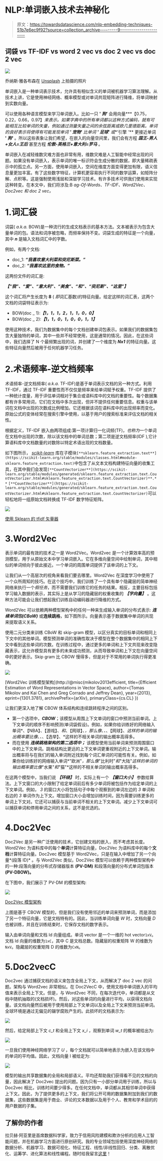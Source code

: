 # NLP:单词嵌入技术去神秘化

> 原文：<https://towardsdatascience.com/nlp-embedding-techniques-51b7e6ec9f92?source=collection_archive---------9----------------------->

## 词袋 vs TF-IDF vs word 2 vec vs doc 2 vec vs doc 2 vec

![](img/9960bb1a0676a3e165ed1516b589403c.png)

乔纳斯·雅各布森在 [Unsplash](https://unsplash.com?utm_source=medium&utm_medium=referral) 上拍摄的照片

单词嵌入是一种单词表示技术，允许具有相似含义的单词被机器学习算法理解。从技术上讲，它是使用神经网络、概率模型或对单词共现矩阵进行降维，将单词映射到实数向量。

可以使用各种语言模型来学习单词嵌入。比如一只 **' *狗'*** 会用向量***【0.75，0.22，0.66，0.97】***来表示。如果字典中的所有单词都以这种方式编码，就有可能相互比较单词的矢量，例如通过测量矢量之间的*余弦距离或*欧几里德距离。单词的良好表示将使得有可能发现单词 **' *宠物'*** 比单词 **' *足球'*** 或**'引擎 *'*** 更接近单词 **' *狗'*** 。所以这些表象让我们希望，在嵌入的向量空间里，我们会有方程 ***国王-男人+女人=王后*** 甚至方程 ***伦敦-英格兰+意大利=罗马*** 。

单词嵌入在减轻维数灾难方面也非常有用，维数灾难是人工智能中经常出现的问题。如果没有单词嵌入，表示单词的唯一标识符会生成分散的数据，即大量稀疏表示中的孤立点。另一方面，使用单词嵌入，空间在维度方面变得更加有限，语义信息量更加丰富。有了这些数字特征，计算机更容易执行不同的数学运算，如矩阵分解、点积等。这是强制使用浅层和深层学习技术。有许多技术可供我们使用来实现这种转变。在本文中，我们将涉及:B *ag-Of-Words、TF-IDF、Word2Vec、Doc2vec 和 doc 2 vec。*

# 1.词汇袋

词袋( *a.k.a.* BOW)是一种流行的生成文档表示的基本方法。文本被表示为包含大量单词的包。语法和词序被忽略，而频率保持不变。词袋生成的特征是一个向量，其中 ***n*** 是输入文档词汇中的字数。

例如，有两个文档:

*   doc_1: ***“我喜欢意大利菜和突尼斯菜。”***
*   doc_2: ***“我喜欢这里的食物。”***

这两份文件的词汇是:

***【“我”、“爱”、“意大利”、“美食”、“和”、“突尼斯”、“这里”】***

这个词汇将产生长度为 **8** ( *即*词汇基数)的特征向量。给定这样的词汇表，这两个文档的词袋特征表示为:

*   BOW(doc _ 1):***【1，1，1，2，1，1，0，0】***
*   BOW(doc _ 2):***【1，1，0，1，0，0，1，1】***

使用这种技术，我们为数据集中的每个文档创建单词包表示。如果我们的数据集包含大量独特的单词，其中一些并不经常使用，这是通常的情况。因此，在这些词中，我们选择了 N 个最频繁出现的词，并创建了一个维度为 ***Nx1*** 的特征向量。这些特征向量然后被用于任何机器学习任务。

# 2.术语频率-逆文档频率

术语频率-逆文档频率( *a.k.a.* TF-IDF)是基于单词表示文档的另一种方式。利用 TF-IDF，通过 TF-IDF 重要性而不仅仅是频率来给单词赋予权重。TF-IDF 提供了一种统计度量，用于评估单词相对于集合或语料库中的文档的重要性。每个数据集都有许多常用词，它们在文档中多次出现，但并不提供任何重要信息。权重与该单词在文档中出现的次数成比例增加。它还根据该词在语料库中的出现频率而变化。原始公式的变体经常在搜索引擎中使用，以基于用户的搜索标准来评估文档的相关性。

根据定义，TF-IDF 嵌入由两项组成:第一项计算归一化词频(TF)，*也称为*一个单词在文档中出现的次数，除以该文档中的单词总数；第二项是逆文档频率(IDF ),它计算语料库中文档数量的对数除以特定术语出现的文档数量。

如下图所示， [*scikit-learn*](https://scikit-learn.org/stable/index.html) 库在子模块`[**sklearn.feature_extraction.text**](https://scikit-learn.org/stable/modules/classes.html#module-sklearn.feature_extraction.text)`中包含了从文本文档构建特征向量的收集工具，在其中我们会发现`[**CountVectorizer**](https://scikit-learn.org/stable/modules/generated/sklearn.feature_extraction.text.CountVectorizer.html#sklearn.feature_extraction.text.CountVectorizer)**.**` `[**CountVectorizer**](https://scikit-learn.org/stable/modules/generated/sklearn.feature_extraction.text.CountVectorizer.html#sklearn.feature_extraction.text.CountVectorizer)`可以轻松地将一组原始文档转换成 TF-IDF 数字特征矩阵。

![](img/12211e4ea80c1b46a51919cb9ddf0835.png)

[使用 Sklearn 的 tfidf 矢量器](https://scikit-learn.org/stable/modules/generated/sklearn.feature_extraction.text.TfidfVectorizer.html#sklearn.feature_extraction.text.TfidfVectorizer)

# 3.Word2Vec

表示单词的最有效的技术之一是 Word2Vec。Word2vec 是一个计算效率高的预测模型，用于从原始文本中学习单词嵌入。它在多维向量空间中绘制单词，其中相似的单词倾向于彼此接近。一个单词的周围单词提供了该单词的上下文。

让我们从一个高层次的视角来看我们要去哪里。Word2Vec 在深度学习中使用了一个众所周知的技巧。在这个技巧中，我们训练了一个具有单个隐藏层的简单神经网络来执行一个*假任务*，而不需要我们训练它的任务的结果。相反，主要目标包括学习输入数据的表示，其实际上是从学习的隐藏层的权重收集的 ***【字向量】*** 。这种方法可能会让我们想起我们训练自动编码器进行降维的方式。

Word2Vec 可以依赖两种模型架构中的任何一种来生成输入单词的分布式表示: ***连续单词包(CBoW)*** 或**连续跳格**，如下图所示。向量表示基于数据集中单词的共现来提取语义关系。

使用二元分类来训练 CBoW 和 skip-gram 模型，以区分真实的目标单词和相同上下文中的其他单词。模型预测单词的准确性取决于模型在整个数据集中的相同上下文中看到这些单词的次数。在训练过程中，通过更多的单词和上下文共现来改变隐藏表示，这允许模型具有更多的未来成功预测，从而导致单词和上下文在向量空间中的更好表示。Skip gram 比 CBOW 慢得多，但是对于不常用的单词执行得更准确。

![](img/2002a317b0004425766e808ad9e6ab70.png)

[Word2Vec 训练模型架构](http://@misc{mikolov2013efficient,     title={Efficient Estimation of Word Representations in Vector Space},     author={Tomas Mikolov and Kai Chen and Greg Corrado and Jeffrey Dean},     year={2013},     eprint={1301.3781},     archivePrefix={arXiv},     primaryClass={cs.CL} })

让我们更深入地了解 CBOW 体系结构和连续跳转程序之间的区别。

*   第一个选项中，***CBOW***；该模型从周围上下文单词的窗口中预测当前单词。上下文单词的顺序不影响预测(单词袋假设)。例如，如果你给训练好的网络输入单词*、【NBA】、【游戏】、*和*、【网球】、*，那么像*、*、*、【网球】、*这样的单词的输出概率要比像*、*、*、【选举】、*这样的不相关单词的输出概率高得多。
*   而在使用 ***连续跳格架构的第二选项中；*** 该模型使用当前单词来预测周围窗口中的上下文单词。跳格结构比更远的上下文单词更重视附近的上下文单词。输出概率将与在我们的输入单词附近找到每个词汇单词的可能性有关。例如，如果你给训练好的网络输入单词*"欧洲"*，那么像*"比利时"*和*"大陆"*这样的单词的输出概率要比像*"水果"*和*"猫"*这样的不相关单词的输出概率高得多。

在这两个模型中，当我们说 ***【环绕】*** 时，实际上有一个 ***【窗口大小】*** 参数给算法。上下文窗口的大小限制了给定单词前后有多少单词将被包括作为给定单词的上下文单词。例如， *3* 的窗口大小将包括句子中每个观察到的单词左边的 *3* 单词和右边的 *3* 单词作为上下文。增加窗口大小会增加训练时间，因为需要训练更多的单词上下文对。它还可以捕获与当前单词不相关的上下文单词。减少上下文单词可以捕获单词和停用单词之间的关系，这不是优选的。

# 4.Doc2Vec

Doc2Vec 是另一种广泛使用的技术，它创建文档的嵌入，而不考虑其长度。Word2Vec 为语料库中的每个**单词**计算特征向量，Doc2Vec 为语料库中的每个**文档**计算特征向量。Doc2vec 模型基于 Word2Vec，只是在输入中增加了另一个向量*(段落 ID)* 。与 Word2Vec 类似，Doc2Vec 模型可以依赖于两种模型架构中的一种:段落向量的分布式存储器版本 **(PV-DM)** 和段落向量的分布式单词包版本 **(PV-DBOW)。**

在下图中，我们展示了 PV-DM 的模型架构:

![](img/479b68e0a559f41d51dab6a7562f335a.png)

[Doc2Vec 模型架构](https://shuzhanfan.github.io/2018/08/understanding-word2vec-and-doc2vec/)

上图是基于 CBOW 模型的，但是我们没有使用邻近的单词来预测单词，而是添加了另一个特征向量，它是文档特有的。因此，当训练单词向量 *W* 时，文档向量 *D* 也被训练，并且在训练结束时，它保存文档的数字表示。

输入由单词向量和文档 Id 向量组成。单词 vector 是一个一维的 hot vector`1xV`。文档 Id 向量的维数为`1xC`，其中 C 是文档总数。隐藏层的权重矩阵 W 的维数为`NxV`。隐藏层的权重矩阵 D 的维数为`CxN`。

# 5.Doc2vecC

Doc2vec 通过捕获文档的语义来包含全局上下文，从而解决了 doc 2 vec 的问题。架构与 Word2vec 非常相似。在 Doc2VecC 中，使用文档中单词嵌入的平均值来表示全局上下文。但是，与 Word2vec 不同，在每次迭代中，单词都是从文档中随机抽取的(文档损坏)。然后，对这些单词的向量进行平均，以获得文档向量。该文档向量然后被用于使用局部上下文单词以及全局上下文来预测当前单词。全球环境是通过无偏见的辍学腐败产生的。此损坏的文档表示为:

![](img/7da74706175ece3cfe525a5420848cc2.png)

然后，给定局部上下文 *c_t* 和全局上下文 *x_i* ，观察到单词 *w_t* 的概率被给出为:

![](img/0c60912477f4d82698f572a38ddea5f4.png)

一旦我们使用神经网络学习了 *U* ，每个文档就可以简单地表示为嵌入在该文档中的单词的平均值。因此，文档向量 I 被给定为:

![](img/11ccdc018e3a28a5dad94239dd23b9f7.png)

模型的输出共享数据集的全局和局部语义。平均还帮助我们获得看不见的文档的向量，因此解决了 Doc2vec 提出的问题。因为只有一小部分单词用于训练，所以与 Doc2vec 相比，训练时间要少得多。在任何文档中，单词都从其相邻单词中获得上下文。因此，为了提供更多的上下文，我们将公开可用的数据集附加到我们的数据集，这些数据集是用于商业、评论的文本数据以及用于个人、教育和学术目的的用户数据的子集。

## 了解你的作者

拉贝赫·阿亚里是首席数据科学家，致力于信用风险建模和欺诈分析的应用人工智能问题，并在机器学习方面进行原创研究。我的专业领域包括使用深度神经网络的数据分析、机器学习、数据可视化、特征工程、线性/非线性回归、分类、离散优化、运筹学、进化算法和线性编程。随时给我留言[这里](http://rabeh.ayari@polymtl.ca)！
